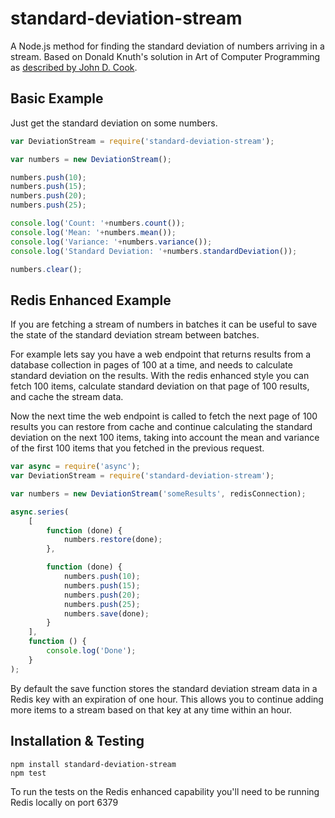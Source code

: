 standard-deviation-stream
=========================

A Node.js method for finding the standard deviation of numbers arriving in a stream. Based on Donald Knuth's
solution in Art of Computer Programming as [described by John D. Cook](http://www.johndcook.com/standard_deviation.html).

Basic Example
-------------

Just get the standard deviation on some numbers.

```javascript
var DeviationStream = require('standard-deviation-stream');

var numbers = new DeviationStream();

numbers.push(10);
numbers.push(15);
numbers.push(20);
numbers.push(25);

console.log('Count: '+numbers.count());
console.log('Mean: '+numbers.mean());
console.log('Variance: '+numbers.variance());
console.log('Standard Deviation: '+numbers.standardDeviation());

numbers.clear();
```

Redis Enhanced Example
----------------------

If you are fetching a stream of numbers in batches it can be useful to save the state of the standard deviation stream
between batches.

For example lets say you have a web endpoint that returns results from a database collection in pages of
100 at a time, and needs to calculate standard deviation on the results. With the redis enhanced style you can fetch 100 items,
calculate standard deviation on that page of 100 results, and cache the stream data.

Now the next time the web endpoint is called to fetch the next page of 100 results you can restore from
cache and continue calculating the standard deviation on the next 100 items, taking into account the mean and variance
of the first 100 items that you fetched in the previous request.

```javascript
var async = require('async');
var DeviationStream = require('standard-deviation-stream');

var numbers = new DeviationStream('someResults', redisConnection);

async.series(
	[
		function (done) {
			numbers.restore(done);
		},

		function (done) {
			numbers.push(10);
			numbers.push(15);
			numbers.push(20);
			numbers.push(25);
			numbers.save(done);
		}
	],
	function () {
		console.log('Done');
	}
);

```

By default the save function stores the standard deviation stream data in a Redis key with an expiration of one hour.
This allows you to continue adding more items to a stream based on that key at any time within an hour.

Installation & Testing
----------------------

```
npm install standard-deviation-stream
npm test
```

To run the tests on the Redis enhanced capability you'll need to be running Redis locally on port 6379
